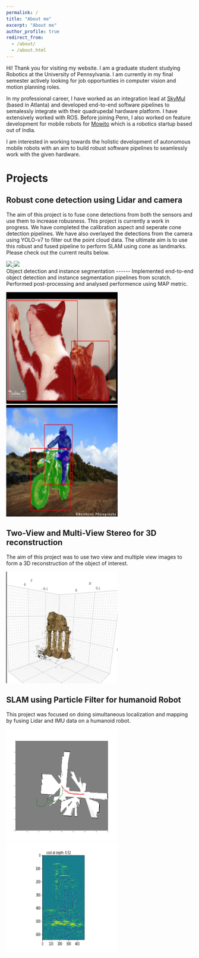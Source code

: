 ```yaml
---
permalink: /
title: "About me"
excerpt: "About me"
author_profile: true
redirect_from: 
  - /about/
  - /about.html
---
```


Hi! Thank you for visiting my website. I am a graduate student studying Robotics at the University of Pennsylvania. I am currently in my final semester actively looking for job opportunties in computer vision and motion planning roles. 

In my professional career, I have worked as an integration lead at [SkyMul](https://skymul.com/) (based in Atlanta) and developed end-to-end software pipelines to semalessly integrate with their quadrupedal hardware platform. I have extensively worked with ROS. Before joining Penn, I also worked on feature development for mobile robots for [Mowito](https://www.mowito.in/) which is a robotics startup based out of India. 

I am interested in working towards the holistic development of autonomous mobile robots with an aim to build robust software pipelines to seamlessly work with the given hardware.

Projects
======

Robust cone detection using Lidar and camera
------
The aim of this project is to fuse cone detections from both the sensors and use them to increase robusness. This project is currently a work in progress. We have completed the calibration aspect and seperate cone detection pipelines. We have also overlayed the detections from the camera using YOLO-v7 to filter out the point cloud data. The ultimate aim is to use this robust and fused pipeline to perform SLAM using cone as landmarks. Please check out the current reults below.

<!-- <iframe src="https://www.youtube.com/embed/AknzieI0od0" style="width:200px; height:100px !important;" frameborder="0"></iframe> <iframe src="https://www.youtube.com/embed/5mYCOwyy4mo" style="width:200px; height:100px !important;" frameborder="0"></iframe> -->

<!-- [![Watch the video](https://i.imgur.com/vKb2F1B.png)](https://youtu.be/vt5fpE0bzSY)[![Watch the video](https://i.imgur.com/vKb2F1B.png)](https://youtu.be/vt5fpE0bzSY) -->

<div align="left">
      <a href="https://www.youtube.com/embed/AknzieI0od0">
         <img src="https://www.youtube.com/embed/AknzieI0od0" style="width:30%;">
      </a>
      <a href="https://www.youtube.com/watch?v=5yLzZikS15k">
         <img src="https://img.youtube.com/vi/5yLzZikS15k/0.jpg" style="width:30%;">
      </a>
 </div> 
<!-- <div align="center">
      <a href="https://www.youtube.com/watch?v=5yLzZikS15k">
         <img src="https://img.youtube.com/vi/5yLzZikS15k/0.jpg" style="width:50%;">
      </a>
</div> -->
Object detection and instance segmentation
------
Implemented end-to-end object detection and instance segmentation pipelines from scratch. Performed post-processing and analysed performence using MAP metric.

<img src="images/ins1.png?raw=true" width="300" height="300"> <img src="images/ins2.png?raw=true" width="300" height="300">

Two-View and Multi-View Stereo for 3D reconstruction 
------
The aim of this project was to use two view and multiple view images to form a 3D reconstruction of the object of interest.

<img src="images/t1.png?raw=true" width="300" height="300"> 

SLAM using Particle Filter for humanoid Robot
------
This project was focused on doing simultaneous localization and mapping by fusing Lidar and IMU data on a humanoid robot.

<img src="images/s1.png?raw=true" width="300" height="300"><img src="images/result.gif?raw=true" width="300" height="300"> 

<!-- A data-driven personal website
======
Like many other Jekyll-based GitHub Pages templates, academicpages makes you separate the website's content from its form. The content & metadata of your website are in structured markdown files, while various other files constitute the theme, specifying how to transform that content & metadata into HTML pages. You keep these various markdown (.md), YAML (.yml), HTML, and CSS files in a public GitHub repository. Each time you commit and push an update to the repository, the [GitHub pages](https://pages.github.com/) service creates static HTML pages based on these files, which are hosted on GitHub's servers free of charge.

Many of the features of dynamic content management systems (like Wordpress) can be achieved in this fashion, using a fraction of the computational resources and with far less vulnerability to hacking and DDoSing. You can also modify the theme to your heart's content without touching the content of your site. If you get to a point where you've broken something in Jekyll/HTML/CSS beyond repair, your markdown files describing your talks, publications, etc. are safe. You can rollback the changes or even delete the repository and start over -- just be sure to save the markdown files! Finally, you can also write scripts that process the structured data on the site, such as [this one](https://github.com/academicpages/academicpages.github.io/blob/master/talkmap.ipynb) that analyzes metadata in pages about talks to display [a map of every location you've given a talk](https://academicpages.github.io/talkmap.html).

Getting started
======
1. Register a GitHub account if you don't have one and confirm your e-mail (required!)
1. Fork [this repository](https://github.com/academicpages/academicpages.github.io) by clicking the "fork" button in the top right. 
1. Go to the repository's settings (rightmost item in the tabs that start with "Code", should be below "Unwatch"). Rename the repository "[your GitHub username].github.io", which will also be your website's URL.
1. Set site-wide configuration and create content & metadata (see below -- also see [this set of diffs](http://archive.is/3TPas) showing what files were changed to set up [an example site](https://getorg-testacct.github.io) for a user with the username "getorg-testacct")
1. Upload any files (like PDFs, .zip files, etc.) to the files/ directory. They will appear at https://[your GitHub username].github.io/files/example.pdf.  
1. Check status by going to the repository settings, in the "GitHub pages" section

Site-wide configuration
------
The main configuration file for the site is in the base directory in [_config.yml](https://github.com/academicpages/academicpages.github.io/blob/master/_config.yml), which defines the content in the sidebars and other site-wide features. You will need to replace the default variables with ones about yourself and your site's github repository. The configuration file for the top menu is in [_data/navigation.yml](https://github.com/academicpages/academicpages.github.io/blob/master/_data/navigation.yml). For example, if you don't have a portfolio or blog posts, you can remove those items from that navigation.yml file to remove them from the header. 

Create content & metadata
------
For site content, there is one markdown file for each type of content, which are stored in directories like _publications, _talks, _posts, _teaching, or _pages. For example, each talk is a markdown file in the [_talks directory](https://github.com/academicpages/academicpages.github.io/tree/master/_talks). At the top of each markdown file is structured data in YAML about the talk, which the theme will parse to do lots of cool stuff. The same structured data about a talk is used to generate the list of talks on the [Talks page](https://academicpages.github.io/talks), each [individual page](https://academicpages.github.io/talks/2012-03-01-talk-1) for specific talks, the talks section for the [CV page](https://academicpages.github.io/cv), and the [map of places you've given a talk](https://academicpages.github.io/talkmap.html) (if you run this [python file](https://github.com/academicpages/academicpages.github.io/blob/master/talkmap.py) or [Jupyter notebook](https://github.com/academicpages/academicpages.github.io/blob/master/talkmap.ipynb), which creates the HTML for the map based on the contents of the _talks directory).

**Markdown generator**

I have also created [a set of Jupyter notebooks](https://github.com/academicpages/academicpages.github.io/tree/master/markdown_generator
) that converts a CSV containing structured data about talks or presentations into individual markdown files that will be properly formatted for the academicpages template. The sample CSVs in that directory are the ones I used to create my own personal website at stuartgeiger.com. My usual workflow is that I keep a spreadsheet of my publications and talks, then run the code in these notebooks to generate the markdown files, then commit and push them to the GitHub repository.

How to edit your site's GitHub repository
------
Many people use a git client to create files on their local computer and then push them to GitHub's servers. If you are not familiar with git, you can directly edit these configuration and markdown files directly in the github.com interface. Navigate to a file (like [this one](https://github.com/academicpages/academicpages.github.io/blob/master/_talks/2012-03-01-talk-1.md) and click the pencil icon in the top right of the content preview (to the right of the "Raw | Blame | History" buttons). You can delete a file by clicking the trashcan icon to the right of the pencil icon. You can also create new files or upload files by navigating to a directory and clicking the "Create new file" or "Upload files" buttons. 

Example: editing a markdown file for a talk
![Editing a markdown file for a talk](/images/editing-talk.png)

For more info
------
More info about configuring academicpages can be found in [the guide](https://academicpages.github.io/markdown/). The [guides for the Minimal Mistakes theme](https://mmistakes.github.io/minimal-mistakes/docs/configuration/) (which this theme was forked from) might also be helpful. -->
